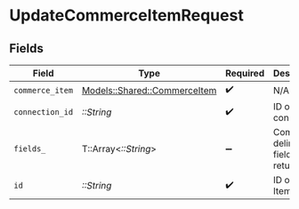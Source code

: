 # UpdateCommerceItemRequest


## Fields

| Field                                                               | Type                                                                | Required                                                            | Description                                                         |
| ------------------------------------------------------------------- | ------------------------------------------------------------------- | ------------------------------------------------------------------- | ------------------------------------------------------------------- |
| `commerce_item`                                                     | [Models::Shared::CommerceItem](../../models/shared/commerceitem.md) | :heavy_check_mark:                                                  | N/A                                                                 |
| `connection_id`                                                     | *::String*                                                          | :heavy_check_mark:                                                  | ID of the connection                                                |
| `fields_`                                                           | T::Array<*::String*>                                                | :heavy_minus_sign:                                                  | Comma-delimited fields to return                                    |
| `id`                                                                | *::String*                                                          | :heavy_check_mark:                                                  | ID of the Item                                                      |